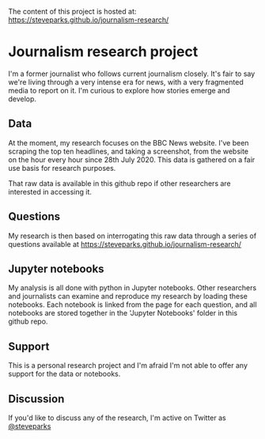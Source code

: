 The content of this project is hosted at:
https://steveparks.github.io/journalism-research/

# Journalism research project
I'm a former journalist who follows current journalism closely. It's fair to say we're living through a very intense era for news, with a very fragmented media to report on it. I'm curious to explore how stories emerge and develop.

## Data
At the moment, my research focuses on the BBC News website. I've been scraping the top ten headlines, and taking a screenshot, from the website on the hour every hour since 28th July 2020. This data is gathered on a fair use basis for research purposes.

That raw data is available in this github repo if other researchers are interested in accessing it.

## Questions
My research is then based on interrogating this raw data through a series of questions available at https://steveparks.github.io/journalism-research/

## Jupyter notebooks
My analysis is all done with python in Jupyter notebooks. Other researchers and journalists can examine and reproduce my research by loading these notebooks. Each notebook is linked from the page for each question, and all notebooks are stored together in the 'Jupyter Notebooks' folder in this github repo.

## Support
This is a personal research project and I'm afraid I'm not able to offer any support for the data or notebooks.

## Discussion
If you'd like to discuss any of the research, I'm active on Twitter as [@steveparks](https://twitter.com/steveparks)
